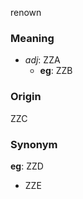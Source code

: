 renown
### Meaning
+ _adj_: ZZA
    + __eg__: ZZB

### Origin

ZZC

### Synonym

__eg__: ZZD

+ ZZE


